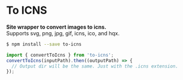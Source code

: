 
# To ICNS

**Site wrapper to convert images to icns.**  
Supports svg, png, jpg, gif, icns, ico, and hqx.

```sh
$ npm install --save to-icns
```

```js
import { convertToIcns } from 'to-icns';
convertToIcns(inputPath).then((outputPath) => {
  // Output dir will be the same. Just with the .icns extension.
});
```
